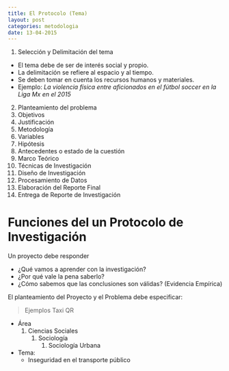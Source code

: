 ```yaml
---
title: El Protocolo (Tema)
layout: post
categories: metodologia
date: 13-04-2015
---
```


1. Selección y Delimitación del tema
  * El tema debe de ser de interés social y propio.
  * La delimitación se refiere al espacio y al tiempo.
  * Se deben tomar  en cuenta los recursos humanos y materiales.
  * Ejemplo: *La violencia física entre aficionados en el fútbol soccer en la Liga Mx en el 2015*
2. Planteamiento del problema 
3. Objetivos
4. Justificación
5. Metodología 
6. Variables
7. Hipótesis
8. Antecedentes o estado de la cuestión 
9. Marco Teórico
10. Técnicas de Investigación 
11. Diseño de Investigación 
12. Procesamiento de Datos 
13. Elaboración del Reporte Final
14. Entrega de Reporte de Investigación 

# Funciones del un Protocolo de Investigación

Un proyecto debe responder

- ¿Qué vamos a aprender con la investigación?
- ¿Por qué vale la pena saberlo?
- ¿Cómo sabemos que las conclusiones son válidas? (Evidencia Empírica)

El planteamiento del Proyecto y el Problema debe especificar:
> Ejemplos Taxi QR

- Área
	1. Ciencias Sociales
		1. Sociología
			1. Sociología Urbana
- Tema:
	- Inseguridad en el transporte público
